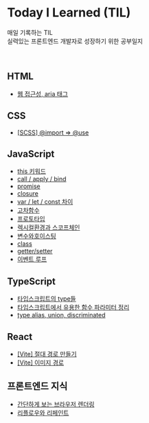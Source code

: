 # Today I Learned (TIL)


매일 기록하는 TIL
<br>
실력있는 프론트엔드 개발자로 성장하기 위한 공부일지

<br>

## HTML
- [웹 접근성, aria 태그](/HTML/aria.md)

## CSS
- [[SCSS] @import => @use](/CSS/use.md)

## JavaScript
- [this 키워드](/JavaScript/this.md)
- [call / apply / bind](/JavaScript/callApplyBind.md)
- [promise](/JavaScript/promise.md)
- [closure](/JavaScript/closure.md)
- [var / let / const 차이](/JavaScript/variable.md)
- [고차함수](/JavaScript/%EA%B3%A0%EC%B0%A8%ED%95%A8%EC%88%98.md)
- [프로토타입](/JavaScript/prototype.md)
- [렉시컬환경과 스코프체인](/JavaScript/%EB%A0%89%EC%8B%9C%EC%BB%AC%ED%99%98%EA%B2%BD_%EC%8A%A4%EC%BD%94%ED%94%84%EC%B2%B4%EC%9D%B8.md)
- [변수와호이스팅](/JavaScript/%EB%B3%80%EC%88%98%EC%99%80%ED%98%B8%EC%9D%B4%EC%8A%A4%ED%8C%85.md)
- [class](/JavaScript/class.md)
- [getter/setter](/JavaScript/getter_setter.md)
- [이벤트 루프](/JavaScript/eventLoop.md)

## TypeScript
- [타입스크립트의 type들](/TypeScript/types.md)
- [타입스크립트에서 유용한 함수 파라미터 정리](/TypeScript/parameter.md)
- [type alias, union, discriminated](/TypeScript/typeAlias.md)

## React
- [[Vite] 절대 경로 만들기](/React/vite/alias.md)
- [[Vite] 이미지 경로](/React/vite/loadImage.md)

## 프론트엔드 지식
- [간단하게 보는 브라우저 렌더링](/frontend/browser.md)
- [리플로우와 리페인트](/frontend/%EB%A6%AC%ED%94%8C%EB%A1%9C%EC%9A%B0%EC%99%80%EB%A6%AC%ED%8E%98%EC%9D%B8%ED%8A%B8.md)